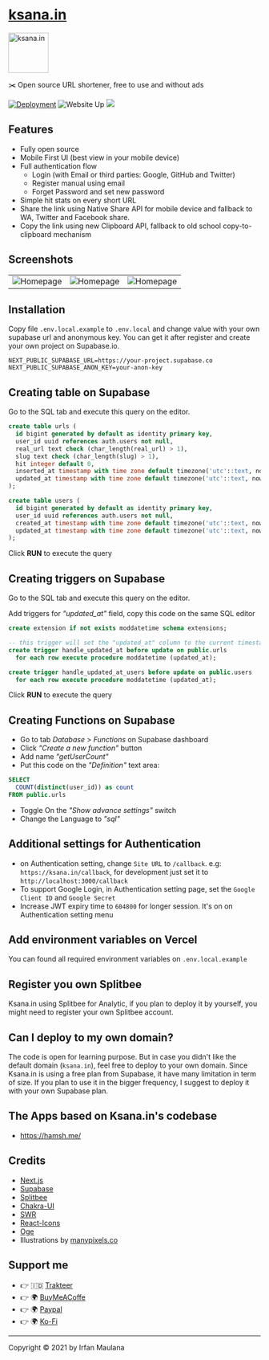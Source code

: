 # [ksana.in](https://ksana.in)

<img alt="ksana.in" src="public/images/orange/ksana.png" height="80"/>

✂️ Open source URL shortener, free to use and without ads

[![Deployment](https://img.shields.io/github/deployments/mazipan/ksana.in/production?label=vercel&logo=vercel&logoColor=white)](https://github.com/mazipan/ksana.in/deployments/activity_log?environment=Production) ![Website Up](https://img.shields.io/website-up-down-brightgreen-red/https/ksana.in.svg) ![](https://img.shields.io/endpoint?url=https%3A%2F%2Fksana.in%2Fapi%2Fshield)

## Features

- Fully open source
- Mobile First UI (best view in your mobile device)
- Full authentication flow
  - Login (with Email or third parties: Google, GitHub and Twitter)
  - Register manual using email
  - Forget Password and set new password
- Simple hit stats on every short URL
- Share the link using Native Share API for mobile device and fallback to WA, Twitter and Facebook share.
- Copy the link using new Clipboard API, fallback to old school copy-to-clipboard mechanism

## Screenshots

<table>
 <tbody>
   <tr>
     <td>
       <img alt="Homepage" src="screenshots/mobile-home.png" />
     </td>
     <td>
       <img alt="Homepage" src="screenshots/mobile-login.png" />
     </td>
     <td>
       <img alt="Homepage" src="screenshots/mobile-dashboard.png" />
     </td>
   </tr>
 </tbody>
</table>

## Installation

Copy file `.env.local.example` to `.env.local` and change value with your own supabase url and anonymous key.
You can get it after register and create your own project on Supabase.io.

```
NEXT_PUBLIC_SUPABASE_URL=https://your-project.supabase.co
NEXT_PUBLIC_SUPABASE_ANON_KEY=your-anon-key
```

## Creating table on Supabase

Go to the SQL tab and execute this query on the editor.

```sql
create table urls (
  id bigint generated by default as identity primary key,
  user_id uuid references auth.users not null,
  real_url text check (char_length(real_url) > 1),
  slug text check (char_length(slug) > 1),
  hit integer default 0,
  inserted_at timestamp with time zone default timezone('utc'::text, now()) not null,
  updated_at timestamp with time zone default timezone('utc'::text, now()) not null
);

create table users (
  id bigint generated by default as identity primary key,
  user_id uuid references auth.users not null,
  created_at timestamp with time zone default timezone('utc'::text, now()) not null,
  updated_at timestamp with time zone default timezone('utc'::text, now()) not null
);
```

Click **RUN** to execute the query

## Creating triggers on Supabase

Go to the SQL tab and execute this query on the editor.

Add triggers for _"updated_at"_ field, copy this code on the same SQL editor

```sql
create extension if not exists moddatetime schema extensions;

-- this trigger will set the "updated_at" column to the current timestamp for every update
create trigger handle_updated_at before update on public.urls
  for each row execute procedure moddatetime (updated_at);

create trigger handle_updated_at_users before update on public.users
  for each row execute procedure moddatetime (updated_at);
```

Click **RUN** to execute the query

## Creating Functions on Supabase

- Go to tab _Database_ > _Functions_ on Supabase dashboard
- Click _"Create a new function"_ button
- Add name _"getUserCount"_
- Put this code on the _"Definition"_ text area:

```sql
SELECT
  COUNT(distinct(user_id)) as count
FROM public.urls
```

- Toggle On the _"Show advance settings"_ switch
- Change the Language to _"sql"_

## Additional settings for Authentication

- on Authentication setting, change `Site URL` to `/callback`. e.g: `https://ksana.in/callback`, for development just set it to `http://localhost:3000/callback`
- To support Google Login, in Authentication setting page, set the `Google Client ID` and `Google Secret`
- Increase JWT expiry time to `604800` for longer session. It's on on Authentication setting menu

## Add environment variables on Vercel

You can found all required environment variables on `.env.local.example`

## Register you own Splitbee

Ksana.in using Splitbee for Analytic, if you plan to deploy it by yourself, you might need to register your own Splitbee account.

## Can I deploy to my own domain?

The code is open for learning purpose.
But in case you didn't like the default domain (`ksana.in`), feel free to deploy to your own domain.
Since Ksana.in is using a free plan from Supabase, it have many limitation in term of size.
If you plan to use it in the bigger frequency, I suggest to deploy it with your own Supabase plan.

## The Apps based on Ksana.in's codebase

- https://hamsh.me/

## Credits

- [Next.js](https://nextjs.org/)
- [Supabase](https://supabase.io/)
- [Splitbee](https://splitbee.io/)
- [Chakra-UI](https://chakra-ui.com/docs/getting-started)
- [SWR](https://swr.vercel.app/)
- [React-Icons](https://react-icons.github.io/react-icons/)
- [Oge](https://oge.vercel.app/)
- Illustrations by [manypixels.co](https://www.manypixels.co/gallery)

## Support me

- 👉 🇮🇩 [Trakteer](https://trakteer.id/mazipan/tip?utm_source=github)
- 👉 🌍 [BuyMeACoffe](https://www.buymeacoffee.com/mazipan?utm_source=github)
- 👉 🌍 [Paypal](https://www.paypal.me/mazipan?utm_source=github)
- 👉 🌍 [Ko-Fi](https://ko-fi.com/mazipan)

---

Copyright ©️ 2021 by Irfan Maulana
